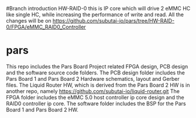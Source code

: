 #Branch introduction
HW-RAID-0 this is IP core which will drive 2 eMMC HC like single HC, while increasing the performance of write and read.
All the changes will be on https://github.com/subutai-io/pars/tree/HW-RAID-0/FPGA/eMMC_RAID0_Controller

# pars
This repo includes the Pars Board Project related FPGA design, PCB design and the software source code folders. 
The PCB design folder includes the Pars Board 1 and Pars Board 2 Hardware schematics, layout and Gerber files.
The Liquid Router HW, which is derived from the Pars Board 2 HW is in another repo, namely https://github.com/subutai-io/liquid-router.git
The FPGA folder includes the eMMC 5.0 host controller ip core design and the RAID0 controller ip core.
The software folder includes the BSP for the Pars Board 1 and Pars Board 2 HW.
